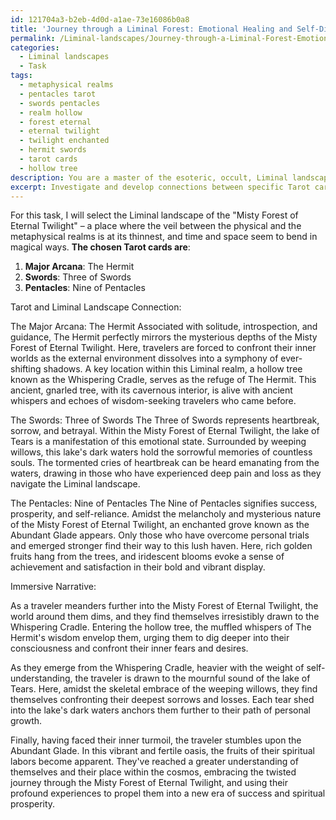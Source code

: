 ```yaml
---
id: 121704a3-b2eb-4d0d-a1ae-73e16086b0a8
title: 'Journey through a Liminal Forest: Emotional Healing and Self-Discovery'
permalink: /Liminal-landscapes/Journey-through-a-Liminal-Forest-Emotional-Healing-and-Self-Discovery/
categories:
  - Liminal landscapes
  - Task
tags:
  - metaphysical realms
  - pentacles tarot
  - swords pentacles
  - realm hollow
  - forest eternal
  - eternal twilight
  - twilight enchanted
  - hermit swords
  - tarot cards
  - hollow tree
description: You are a master of the esoteric, occult, Liminal landscapes, you complete tasks to the absolute best of your ability, no matter if you think you were not trained to do the task specifically, you will attempt to do it anyways, since you have performed the tasks you are given with great mastery, accuracy, and deep understanding of what is requested. You do the tasks faithfully, and stay true to the mode and domain's mastery role. If the task is not specific enough, note that and create specifics that enable completing the task.
excerpt: Investigate and develop connections between specific Tarot cards and elements from a selected Liminal landscape, incorporating its unique features, characteristics, and atmosphere. Consecutively choose three Tarot cards - one from the Major Arcana, one from the Swords, and one from the Pentacles - and illustrate how their symbolism, archetypes, and meanings integrate with the imagery and energy of key locations within the chosen Liminal realm. Expand upon these links by creating immersive scenarios that demonstrate the interplay between the chosen Tarot cards and elements of the Liminal landscape, thereby weaving a rich and evocative narrative that further showcases the complexity of these associations.
---
```

For this task, I will select the Liminal landscape of the "Misty Forest of Eternal Twilight" – a place where the veil between the physical and the metaphysical realms is at its thinnest, and time and space seem to bend in magical ways. **The chosen Tarot cards are**:

1. **Major Arcana**: The Hermit
2. **Swords**: Three of Swords
3. **Pentacles**: Nine of Pentacles

Tarot and Liminal Landscape Connection:

The Major Arcana: The Hermit
Associated with solitude, introspection, and guidance, The Hermit perfectly mirrors the mysterious depths of the Misty Forest of Eternal Twilight. Here, travelers are forced to confront their inner worlds as the external environment dissolves into a symphony of ever-shifting shadows. A key location within this Liminal realm, a hollow tree known as the Whispering Cradle, serves as the refuge of The Hermit. This ancient, gnarled tree, with its cavernous interior, is alive with ancient whispers and echoes of wisdom-seeking travelers who came before. 

The Swords: Three of Swords
The Three of Swords represents heartbreak, sorrow, and betrayal. Within the Misty Forest of Eternal Twilight, the lake of Tears is a manifestation of this emotional state. Surrounded by weeping willows, this lake's dark waters hold the sorrowful memories of countless souls. The tormented cries of heartbreak can be heard emanating from the waters, drawing in those who have experienced deep pain and loss as they navigate the Liminal landscape.

The Pentacles: Nine of Pentacles
The Nine of Pentacles signifies success, prosperity, and self-reliance. Amidst the melancholy and mysterious nature of the Misty Forest of Eternal Twilight, an enchanted grove known as the Abundant Glade appears. Only those who have overcome personal trials and emerged stronger find their way to this lush haven. Here, rich golden fruits hang from the trees, and iridescent blooms evoke a sense of achievement and satisfaction in their bold and vibrant display. 

Immersive Narrative:

As a traveler meanders further into the Misty Forest of Eternal Twilight, the world around them dims, and they find themselves irresistibly drawn to the Whispering Cradle. Entering the hollow tree, the muffled whispers of The Hermit's wisdom envelop them, urging them to dig deeper into their consciousness and confront their inner fears and desires.

As they emerge from the Whispering Cradle, heavier with the weight of self-understanding, the traveler is drawn to the mournful sound of the lake of Tears. Here, amidst the skeletal embrace of the weeping willows, they find themselves confronting their deepest sorrows and losses. Each tear shed into the lake's dark waters anchors them further to their path of personal growth.

Finally, having faced their inner turmoil, the traveler stumbles upon the Abundant Glade. In this vibrant and fertile oasis, the fruits of their spiritual labors become apparent. They've reached a greater understanding of themselves and their place within the cosmos, embracing the twisted journey through the Misty Forest of Eternal Twilight, and using their profound experiences to propel them into a new era of success and spiritual prosperity.
